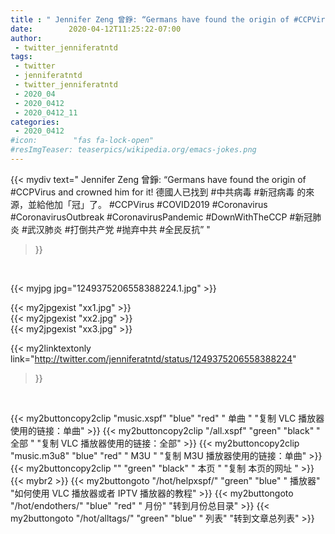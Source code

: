 ```yaml
---
title : " Jennifer Zeng 曾錚: “Germans have found the origin of #CCPVirus and crowned him for it! 德國人已找到 #中共病毒 #新冠病毒 的來源，並給他加「冠」了。&#10;#CCPVirus #COVID2019 #Coronavirus #CoronavirusOutbreak #CoronavirusPandemic &#10;#DownWithTheCCP&#10; #新冠肺炎 #武汉肺炎 #打倒共产党 #抛弃中共 #全民反抗”  "
date:        2020-04-12T11:25:22-07:00
author:
 - twitter_jenniferatntd
tags:
 - twitter
 - jenniferatntd
 - twitter_jenniferatntd
 - 2020_04
 - 2020_0412
 - 2020_0412_11
categories:
 - 2020_0412
#icon:        "fas fa-lock-open"
#resImgTeaser: teaserpics/wikipedia.org/emacs-jokes.png
---
```


{{< mydiv text=" Jennifer Zeng 曾錚: “Germans have found the origin of #CCPVirus and crowned him for it! 德國人已找到 #中共病毒 #新冠病毒 的來源，並給他加「冠」了。&#10;#CCPVirus #COVID2019 #Coronavirus #CoronavirusOutbreak #CoronavirusPandemic &#10;#DownWithTheCCP&#10; #新冠肺炎 #武汉肺炎 #打倒共产党 #抛弃中共 #全民反抗”  "
>}}
<br>


 {{< myjpg jpg="1249375206558388224.1.jpg" >}}<br> 

{{< my2jpgexist "xx1.jpg" >}}<br>
{{< my2jpgexist "xx2.jpg" >}}<br>
{{< my2jpgexist "xx3.jpg" >}}<br>


{{< my2linktextonly link="http://twitter.com/jenniferatntd/status/1249375206558388224"
>}}


<br>

{{< my2buttoncopy2clip "music.xspf"        "blue"   "red"    " 单曲 "  "复制 VLC 播放器使用的链接：单曲" >}} {{< my2buttoncopy2clip "/all.xspf"         "green"  "black"  " 全部 "  "复制 VLC 播放器使用的链接：全部" >}} {{< my2buttoncopy2clip "music.m3u8"        "blue"   "red"    " M3U  "    "复制 M3U 播放器使用的链接：单曲" >}} {{< my2buttoncopy2clip ""                  "green"  "black"  " 本页 "    "复制 本页的网址 " >}} {{< mybr2 >}} {{< my2buttongoto      "/hot/helpxspf/"    "green"  "blue"   " 播放器" "如何使用 VLC 播放器或者 IPTV 播放器的教程" >}} {{< my2buttongoto      "/hot/endothers/"   "blue"   "red"    " 月份"   "转到月份总目录" >}} {{< my2buttongoto      "/hot/alltags/"     "green"  "blue"   " 列表"   "转到文章总列表" >}} 
